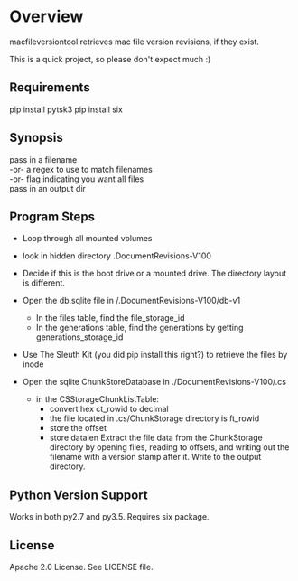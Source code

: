 Overview
========
macfileversiontool retrieves mac file version revisions, if they exist.

This is a quick project, so please don't expect much :)

Requirements
------------
pip install pytsk3
pip install six


Synopsis
--------
pass in a filename  
-or- a regex to use to match filenames  
-or- flag indicating you want all files  
pass in an output dir

Program Steps
-------------
* Loop through all mounted volumes
* look in hidden directory .DocumentRevisions-V100
* Decide if this is the boot drive or a mounted drive. The directory layout is different.
* Open the db.sqlite file in /.DocumentRevisions-V100/db-v1
    * In the files table, find the file_storage_id
    * In the generations table, find the generations by getting generations_storage_id
* Use The Sleuth Kit (you did pip install this right?) to retrieve the files by inode

* Open the sqlite ChunkStoreDatabase in ./DocumentRevisions-V100/.cs
    * in the CSStorageChunkListTable:
        * convert hex ct_rowid to decimal
        * the file located in .cs/ChunkStorage directory is ft_rowid
        * store the offset
        * store datalen
Extract the file data from the ChunkStorage directory by opening files, reading to offsets, and writing out the filename with a version stamp after it. Write to the output directory.


Python Version Support
----------------------
Works in both py2.7 and py3.5. Requires six package.

License
-------
Apache 2.0 License. See LICENSE file.


